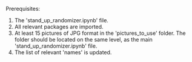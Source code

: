 Prerequisites:
1) The 'stand_up_randomizer.ipynb' file.
2) All relevant packages are imported.
3) At least 15 pictures of JPG format in the 'pictures_to_use' folder. The folder should be located on the same level, as the main 'stand_up_randomizer.ipynb' file.
4) The list of relevant 'names' is updated.
